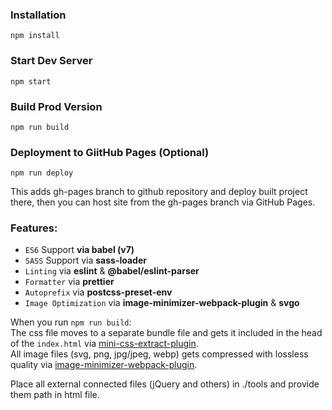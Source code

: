 ### Installation

```
npm install
```

### Start Dev Server

```
npm start
```

### Build Prod Version

```
npm run build
```

### Deployment to GiitHub Pages (Optional)

```
npm run deploy
```

This adds gh-pages branch to github repository and deploy built project there, then you can host site from the gh-pages branch via GitHub Pages.

### Features:

- `ES6` Support **via babel (v7)**
- `SASS` Support via **sass-loader**
- `Linting` via **eslint** & **@babel/eslint-parser**
- `Formatter` via **prettier**
- `Autoprefix` via **postcss-preset-env**
- `Image Optimization` via **image-minimizer-webpack-plugin** & **svgo**

When you run `npm run build`:
<br />The css file moves to a separate bundle file and gets it included in the head of the `index.html` via [mini-css-extract-plugin](https://github.com/webpack-contrib/mini-css-extract-plugin).
<br />All image files (svg, png, jpg/jpeg, webp) gets compressed with lossless quality via [image-minimizer-webpack-plugin](https://github.com/webpack-contrib/image-minimizer-webpack-plugin).

Place all external connected files (jQuery and others) in ./tools and provide them path in html file.
